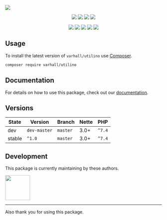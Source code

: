 ![](https://heatbadger.now.sh/github/readme/varhall/utilino/)

<p align=center>
  <a href="https://github.com/varhall/utilino/actions"><img src="https://badgen.net/github/checks/varhall/utilino/master"></a>
  <a href="https://coveralls.io/r/varhall/utilino"><img src="https://badgen.net/coveralls/c/github/varhall/utilino"></a>
  <a href="https://packagist.org/packages/varhall/utilino"><img src="https://badgen.net/packagist/dm/varhall/utilino"></a>
  <a href="https://packagist.org/packages/varhall/utilino"><img src="https://badgen.net/packagist/v/varhall/utilino"></a>
</p>
<p align=center>
  <a href="https://packagist.org/packages/varhall/utilino"><img src="https://badgen.net/packagist/php/varhall/utilino"></a>
  <a href="https://github.com/varhall/utilino"><img src="https://badgen.net/github/license/varhall/utilino"></a>
  <a href="https://bit.ly/ctteg"><img src="https://badgen.net/badge/support/gitter/cyan"></a>
  <a href="https://bit.ly/cttfo"><img src="https://badgen.net/badge/support/forum/yellow"></a>
  <a href="https://contributte.org/partners.html"><img src="https://badgen.net/badge/sponsor/donations/F96854"></a>
</p>

<!--
<p align=center>
Website 🚀 <a href="https://contributte.org">contributte.org</a> | Contact 👨🏻‍💻 <a href="https://f3l1x.io">f3l1x.io</a> | Twitter 🐦 <a href="https://twitter.com/contributte">@contributte</a>
</p>
-->

## Usage

To install the latest version of `varhall/utilino` use [Composer](https://getcomposer.org).

```bash
composer require varhall/utilino
```

## Documentation

For details on how to use this package, check out our [documentation](.docs).

## Versions

| State       | Version       | Branch   | Nette | PHP     |
|-------------|---------------|----------|-------|---------|
| dev         | `dev-master`  | `master` | 3.0+  | `^7.4`  |
| stable      | `^1.0`        | `master` | 3.0+  | `^7.4`  |

## Development

This package is currently maintaining by these authors.

<a href="https://github.com/varhall">
  <img width="80" height="80" src="https://avatars.githubusercontent.com/u/165651?v=4">
</a>

-----

Also thank you for using this package.